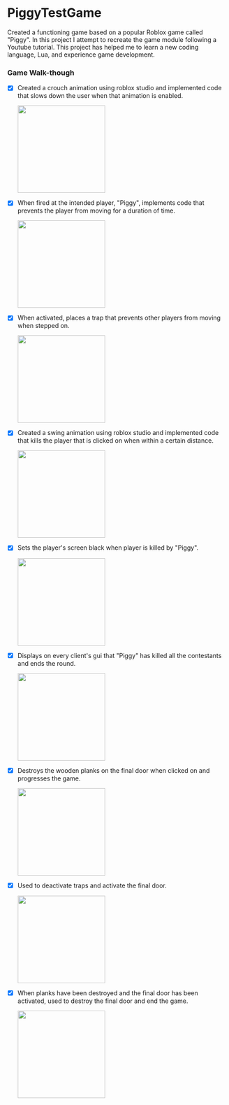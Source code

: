 # PiggyTestGame
Created a functioning game based on a popular Roblox game called "Piggy". In this project I attempt to recreate the game module following a Youtube tutorial. This project has helped me to learn a new coding language, Lua, and experience game development. 


### Game Walk-though

- [x] Created a crouch animation using roblox studio and implemented code that slows down the user when that animation is enabled.

  <img src="https://media.giphy.com/media/lPFgpFrk3YJkFvkn21/giphy.gif" width=200><br>

- [x] When fired at the intended player, "Piggy", implements code that prevents the player from moving for a duration of time.

  <img src="https://media.giphy.com/media/JsVlOY5JVFds1G10Xm/giphy.gif" width=200><br>

- [x] When activated, places a trap that prevents other players from moving when stepped on.

  <img src="https://media.giphy.com/media/jovxgWQJtcfU95TX7P/giphy.gif" width=200><br>
  
- [x] Created a swing animation using roblox studio and implemented code that kills the player that is clicked on when within a certain distance.

  <img src="https://media.giphy.com/media/mAP8RzjZ4P5PXLwVJp/giphy.gif" width=200><br>
  
- [x] Sets the player's screen black when player is killed by "Piggy".

  <img src="https://media.giphy.com/media/Y48JLdYSC9j6qCkkXT/giphy.gif" width=200><br>
  
- [x] Displays on every client's gui that "Piggy" has killed all the contestants and ends the round.

  <img src="https://media.giphy.com/media/loFswyq2u8hWdz7vH9/giphy.gif" width=200><br>
  
- [x] Destroys the wooden planks on the final door when clicked on and progresses the game.

  <img src="https://media.giphy.com/media/LnR438QtBaaJxwl56x/giphy.gif" width=200><br>
  
- [x] Used to deactivate traps and activate the final door.

  <img src="https://giphy.com/gifs/gHQwgWz1iH3sQXkV5Z/html5" width=200><br>
  
- [x] When planks have been destroyed and the final door has been activated, used to destroy the final door and end the game.

  <img src="https://media.giphy.com/media/l0WzavVHfnShTwLnQ6/giphy.gif" width=200><br>
